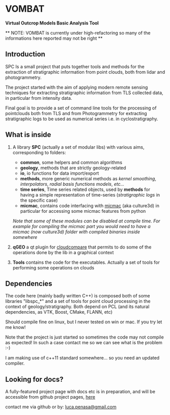 VOMBAT
=====

**Virtual Outcrop Models Basic Analysis Tool**


** NOTE: VOMBAT is currently under high-refactoring so many of the informations here reported may not be right **

Introduction
------------
SPC Is a small project that puts together tools and methods for the extraction of stratigraphic information from point clouds, both from lidar and photogrammetry.

The project started with the aim of applying modern remote sensing techniques for extracting stratigraphic information from TLS collected data, in particular from intensity data. 

Final goal is to provide a set of command line tools for the processing of pointclouds both from TLS and from Photogrammetry for extracting stratigraphic logs to be used as numerical series i.e. in cyclostratigraphy.

What is inside
--------------
1. A library **SPC** (actually a set of modular libs) with various aims, corresponding to folders:
	* __common__, some helpers and common algorithms
	* __geology__, methods that are strictly geology-related
	* __io__, io functions for data import/export
	* __methods__, more generic numerical methods as *kernel smoothing*, *interpolators*, *radial basis functions models*, *etc...* 
	* __time series__, Time series related objects, used by __methods__ for having a simple representation of time-series (*stratigraphic logs* in the specific case)
	* __micmac__, contains code interfacing with [micmac](http://www.micmac.ign.fr/) (aka culture3d) in particular for accessing some micmac features from python

    *Note that some of these modules can be disabled at compile time. For example for compiling the micmac part you would need to have a micmac (now culture3d) folder with compiled binaries inside somewhere*

2. **qGEO** a qt plugin for [cloudcompare](http://www.danielgm.net/cc/) that permits to do some of the operations done by the lib in a graphical context

3. **Tools** contains the code for the executables. Actually a set of tools for performing some operations on clouds

Dependencies
------------
The code here (mainly badly written C++) is composed both of some libraries "libspc_*" and a set of tools for point cloud processing in the context of geology/stratigraphy. Both depend on PCL (and its natural dependencies, as VTK, Boost, CMake, FLANN, etc)

Should compile fine on linux, but I never tested on win or mac. If you try let me know!

Note that the project is just started so sometimes the code may not compile as expected! In such a case contact me so we can see what is the problem :-)

I am making use of c++11 standard somewhere... so you need an updated compiler.

<!---
Some numerical methods have been implemented:

- `Kernel Smoothing`_ (KS): used for target-to-sensor intensity loss detrending (we do not have any yet implemented numerical model for compensating the loss of intensity due to the distance and the scattering angle). KS is also used for the reconstruction of stratigraphic logs from the intensity value from TLS data, ora also from RGB informations , i.e. from photogrammetric models.
-->

Looking for docs?
-----------------

A fully-featured project page with docs etc is in preparation, and will be accessible from github project pages, [here](http://luca-penasa.github.io/spc/ "SPC Project Page")


contact me via github or by: luca.penasa@gmail.com

